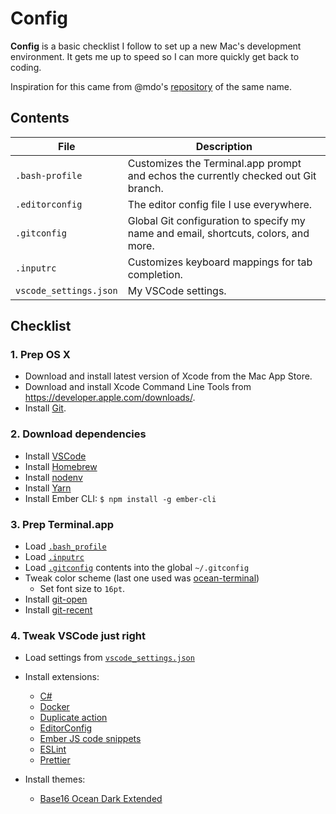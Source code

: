 # Config

**Config** is a basic checklist I follow to set up a new Mac's development environment. It gets me up to speed so I can more quickly get back to coding.

Inspiration for this came from @mdo's [repository](https://github.com/mdo/config) of the same name.

## Contents

| File | Description |
| --- | --- |
| `.bash-profile` | Customizes the Terminal.app prompt and echos the currently checked out Git branch. |
| `.editorconfig` | The editor config file I use everywhere. |
| `.gitconfig` | Global Git configuration to specify my name and email, shortcuts, colors, and more. |
| `.inputrc` | Customizes keyboard mappings for tab completion. |
| `vscode_settings.json` | My VSCode settings. |

## Checklist

### 1. Prep OS X

- Download and install latest version of Xcode from the Mac App Store.
- Download and install Xcode Command Line Tools from <https://developer.apple.com/downloads/>.
- Install [Git](https://git-scm.com/download/mac).

### 2. Download dependencies

- Install [VSCode](https://code.visualstudio.com/)
- Install [Homebrew](https://brew.sh)
- Install [nodenv](https://github.com/nodenv/nodenv)
- Install [Yarn](https://yarnpkg.com/en/docs/install)
- Install Ember CLI: `$ npm install -g ember-cli`

### 3. Prep Terminal.app

- Load [`.bash_profile`](.bash_profile)
- Load [`.inputrc`](.inputrc)
- Load [`.gitconfig`](.gitconfig) contents into the global `~/.gitconfig`
- Tweak color scheme (last one used was [ocean-terminal](https://github.com/mdo/ocean-terminal))
  - Set font size to `16pt`.
- Install [git-open](https://github.com/paulirish/git-open)
- Install [git-recent](https://github.com/paulirish/git-recent)

### 4. Tweak VSCode just right

- Load settings from [`vscode_settings.json`](vscode_settings.json)
- Install extensions:
  - [C#](https://marketplace.visualstudio.com/items?itemName=ms-vscode.csharp)
  - [Docker](https://marketplace.visualstudio.com/items?itemName=PeterJausovec.vscode-docker)
  - [Duplicate action](https://marketplace.visualstudio.com/items?itemName=mrmlnc.vscode-duplicate)
  - [EditorConfig](https://marketplace.visualstudio.com/items?itemName=EditorConfig.EditorConfig)
  - [Ember JS code snippets](https://marketplace.visualstudio.com/items?itemName=phanitejakomaravolu.EmberES6Snippets)
  - [ESLint](https://marketplace.visualstudio.com/items?itemName=dbaeumer.vscode-eslint)
  - [Prettier](https://marketplace.visualstudio.com/items?itemName=esbenp.prettier-vscode)

- Install themes:
  - [Base16 Ocean Dark Extended](https://marketplace.visualstudio.com/items?itemName=kleber-swf.ocean-dark-extended)

